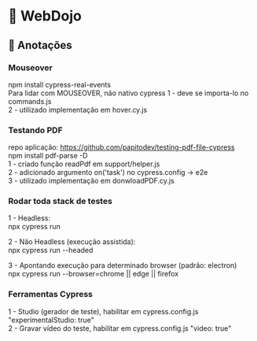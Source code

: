 # 🥋 WebDojo

## 🚀 Anotações

### Mouseover
npm install cypress-real-events  
Para lidar com MOUSEOVER, não nativo cypress
1 - deve se importa-lo no commands.js  
2 - utilizado implementação em hover.cy.js  

### Testando PDF
repo aplicação: https://github.com/papitodev/testing-pdf-file-cypress  
npm install pdf-parse -D  
1 - criado função readPdf em support/helper.js   
2 - adicionado argumento on('task') no cypress.config -> e2e  
3 - utilizado implementação em donwloadPDF.cy.js  

### Rodar toda stack de testes

1 - Headless:  
npx cypress run

2 - Não Headless (execução assistida):  
npx cypress run --headed

3 - Apontando execução para determinado browser (padrão: electron)   
npx cypress run --browser=chrome || edge || firefox

### Ferramentas Cypress

1 - Studio (gerador de teste), habilitar em cypress.config.js "experimentalStudio: true"  
2 - Gravar vídeo do teste, habilitar em cypress.config.js "video: true"  
